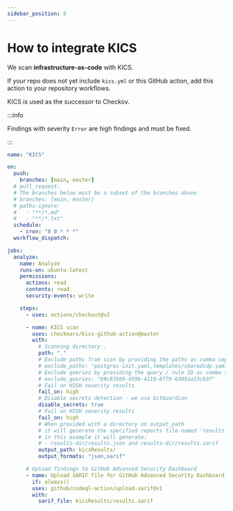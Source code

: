 ```yaml
---
sidebar_position: 5
---
```


# How to integrate KICS

We scan **infrastructure-as-code** with KICS.

If your repo does not yet include `kics.yml` or this GitHub action, add this action to your repository workflows.

KICS is used as the successor to Checkov.

:::info

Findings with severity `Error` are high findings and must be fixed.

:::

```yaml
name: "KICS"

on:
  push:
    branches: [main, master]
  # pull_request:
  # The branches below must be a subset of the branches above
  # branches: [main, master]
  # paths-ignore:
  #   - "**/*.md"
  #   - "**/*.txt"
  schedule:
    - cron: "0 0 * * *"
  workflow_dispatch:

jobs:
  analyze:
    name: Analyze
    runs-on: ubuntu-latest
    permissions:
      actions: read
      contents: read
      security-events: write

    steps:
      - uses: actions/checkout@v2

      - name: KICS scan
        uses: checkmarx/kics-github-action@master
        with:
          # Scanning directory .
          path: "."
          # Exclude paths from scan by providing the paths as comma separated list
          # exclude_paths: "postgres-init.yaml,templates/sharedidp.yaml"
          # Exclude queries by providing the query / rule ID as comma separated list
          # exclude_queries: "b9c83569-459b-4110-8f79-6305aa33cb37"
          # Fail on HIGH severity results
          fail_on: high
          # Disable secrets detection - we use GitGuardian
          disable_secrets: true
          # Fail on HIGH severity results
          fail_on: high
          # When provided with a directory on output_path
          # it will generate the specified reports file named 'results.{extension}'
          # in this example it will generate:
          # - results-dir/results.json and results-dir/results.sarif
          output_path: kicsResults/
          output_formats: "json,sarif"

      # Upload findings to GitHub Advanced Security Dashboard
      - name: Upload SARIF file for GitHub Advanced Security Dashboard
        if: always()
        uses: github/codeql-action/upload-sarif@v1
        with:
          sarif_file: kicsResults/results.sarif
```
